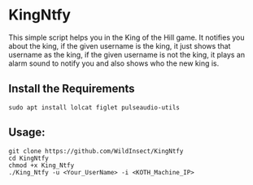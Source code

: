 # KingNtfy

This simple script helps you in the King of the Hill game. It notifies you about the king, if the given username is the king, it just shows that username as the king, if the given username is not the king, it plays an alarm sound to notify you and also shows who the new king is.

## Install the Requirements
```
sudo apt install lolcat figlet pulseaudio-utils
```
## Usage:
```
git clone https://github.com/WildInsect/KingNtfy
cd KingNtfy
chmod +x King_Ntfy
./King_Ntfy -u <Your_UserName> -i <KOTH_Machine_IP>
```
